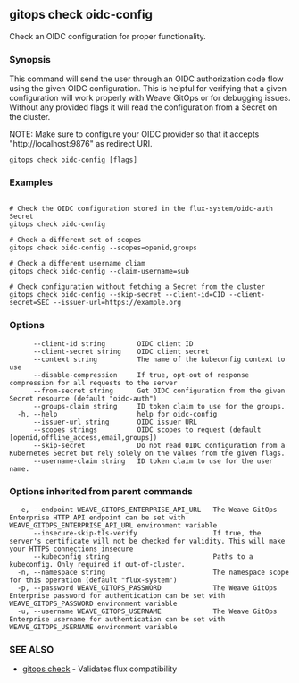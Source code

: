 ## gitops check oidc-config

Check an OIDC configuration for proper functionality.

### Synopsis

This command will send the user through an OIDC authorization code flow using the given OIDC configuration. This is helpful for verifying that a given configuration will work properly with Weave GitOps or for debugging issues. Without any provided flags it will read the configuration from a Secret on the cluster.

NOTE: Make sure to configure your OIDC provider so that it accepts "http://localhost:9876" as redirect URI.

```
gitops check oidc-config [flags]
```

### Examples

```

# Check the OIDC configuration stored in the flux-system/oidc-auth Secret
gitops check oidc-config

# Check a different set of scopes
gitops check oidc-config --scopes=openid,groups

# Check a different username cliam
gitops check oidc-config --claim-username=sub

# Check configuration without fetching a Secret from the cluster
gitops check oidc-config --skip-secret --client-id=CID --client-secret=SEC --issuer-url=https://example.org

```

### Options

```
      --client-id string        OIDC client ID
      --client-secret string    OIDC client secret
      --context string          The name of the kubeconfig context to use
      --disable-compression     If true, opt-out of response compression for all requests to the server
      --from-secret string      Get OIDC configuration from the given Secret resource (default "oidc-auth")
      --groups-claim string     ID token claim to use for the groups.
  -h, --help                    help for oidc-config
      --issuer-url string       OIDC issuer URL
      --scopes strings          OIDC scopes to request (default [openid,offline_access,email,groups])
      --skip-secret             Do not read OIDC configuration from a Kubernetes Secret but rely solely on the values from the given flags.
      --username-claim string   ID token claim to use for the user name.
```

### Options inherited from parent commands

```
  -e, --endpoint WEAVE_GITOPS_ENTERPRISE_API_URL   The Weave GitOps Enterprise HTTP API endpoint can be set with WEAVE_GITOPS_ENTERPRISE_API_URL environment variable
      --insecure-skip-tls-verify                   If true, the server's certificate will not be checked for validity. This will make your HTTPS connections insecure
      --kubeconfig string                          Paths to a kubeconfig. Only required if out-of-cluster.
  -n, --namespace string                           The namespace scope for this operation (default "flux-system")
  -p, --password WEAVE_GITOPS_PASSWORD             The Weave GitOps Enterprise password for authentication can be set with WEAVE_GITOPS_PASSWORD environment variable
  -u, --username WEAVE_GITOPS_USERNAME             The Weave GitOps Enterprise username for authentication can be set with WEAVE_GITOPS_USERNAME environment variable
```

### SEE ALSO

* [gitops check](gitops_check.md)	 - Validates flux compatibility
